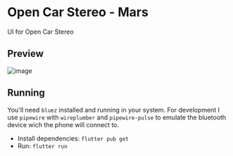 # Open Car Stereo - Mars

UI for Open Car Stereo

## Preview

![image](https://github.com/opencarstereo/mars/assets/29762826/4e0aa0ed-ce44-47c6-bddc-1e64b4e5740b)

## Running

You'll need `bluez` installed and running in your system. For development I use `pipewire` with `wireplumber` and `pipewire-pulse` to emulate the bluetooth device wich the phone will connect to.

- Install dependencies: `flutter pub get`
- Run: `flutter run`